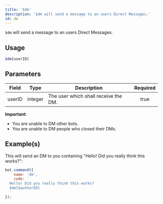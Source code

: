 ```yaml
---
title: '$dm'
description: '$dm will send a message to an users Direct Messages.'
id: dm
---
```


`$dm` will send a message to an users Direct Messages.

## Usage

```php
$dm[userID]
```

## Parameters

| Field  | Type    | Description                          | Required |
| ------ | ------- | ------------------------------------ |:--------:|
| userID | integer | The user which shall receive the DM. |   true   |

**Important**:
- You are unable to DM other bots.
- You are unable to DM people who closed their DMs.

## Example(s)

This will send an DM to you containing "Hello! Did you really think this works?":

```javascript
bot.command({
    name: 'dm',
    code: `
  Hello! Did you really think this works?
  $dm[$authorID]
  `
});
```